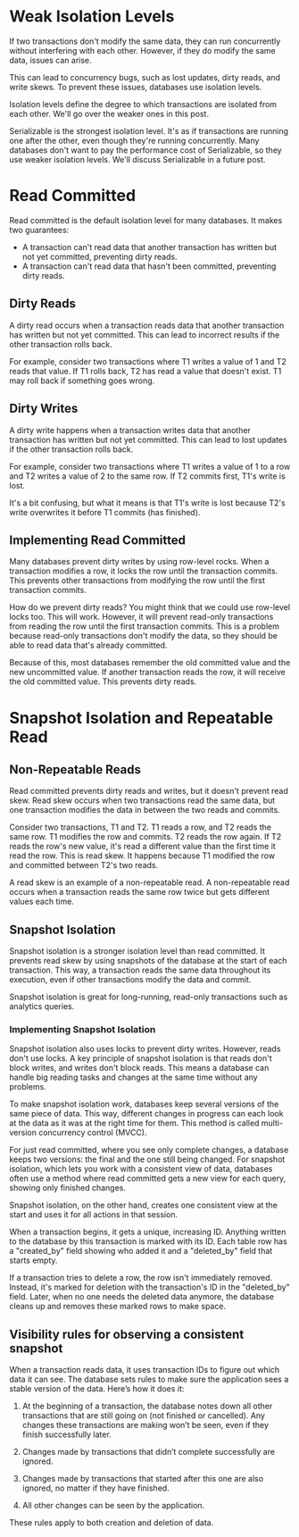 # Weak Isolation Levels

If two transactions don't modify the same data, they can run concurrently without interfering with each other. However, if they do modify the same data, issues can arise.

This can lead to concurrency bugs, such as lost updates, dirty reads, and write skews. To prevent these issues, databases use isolation levels.

Isolation levels define the degree to which transactions are isolated from each other. We'll go over the weaker ones in this post.

Serializable is the strongest isolation level. It's as if transactions are running one after the other, even though they're running concurrently. Many databases don't want to pay the performance cost of Serializable, so they use weaker isolation levels. We'll discuss Serializable in a future post.

# Read Committed

Read committed is the default isolation level for many databases. It makes two guarantees:

- A transaction can't read data that another transaction has written but not yet committed, preventing dirty reads.
- A transaction can't read data that hasn't been committed, preventing dirty reads.

## Dirty Reads

A dirty read occurs when a transaction reads data that another transaction has written but not yet committed. This can lead to incorrect results if the other transaction rolls back.

For example, consider two transactions where T1 writes a value of 1 and T2 reads that value. If T1 rolls back, T2 has read a value that doesn't exist. T1 may roll back if something goes wrong.

## Dirty Writes

A dirty write happens when a transaction writes data that another transaction has written but not yet committed. This can lead to lost updates if the other transaction rolls back.

For example, consider two transactions where T1 writes a value of 1 to a row and T2 writes a value of 2 to the same row. If T2 commits first, T1's write is lost.

It's a bit confusing, but what it means is that T1's write is lost because T2's write overwrites it before T1 commits (has finished).

## Implementing Read Committed

Many databases prevent dirty writes by using row-level rocks. When a transaction modifies a row, it locks the row until the transaction commits. This prevents other transactions from modifying the row until the first transaction commits.

How do we prevent dirty reads? You might think that we could use row-level locks too. This will work. However, it will prevent read-only transactions from reading the row until the first transaction commits. This is a problem because read-only transactions don't modify the data, so they should be able to read data that's already committed.

Because of this, most databases remember the old committed value and the new uncommitted value. If another transaction reads the row, it will receive the old committed value. This prevents dirty reads.

# Snapshot Isolation and Repeatable Read

## Non-Repeatable Reads

Read committed prevents dirty reads and writes, but it doesn't prevent read skew. Read skew occurs when two transactions read the same data, but one transaction modifies the data in between the two reads and commits.

Consider two transactions, T1 and T2. T1 reads a row, and T2 reads the same row. T1 modifies the row and commits. T2 reads the row again. If T2 reads the row's new value, it's read a different value than the first time it read the row. This is read skew. It happens because T1 modified the row and committed between T2's two reads.

A read skew is an example of a non-repeatable read. A non-repeatable read occurs when a transaction reads the same row twice but gets different values each time.

## Snapshot Isolation

Snapshot isolation is a stronger isolation level than read committed. It prevents read skew by using snapshots of the database at the start of each transaction. This way, a transaction reads the same data throughout its execution, even if other transactions modify the data and commit.

Snapshot isolation is great for long-running, read-only transactions such as analytics queries.

### Implementing Snapshot Isolation

Snapshot isolation also uses locks to prevent dirty writes. However, reads don't use locks. A key principle of snapshot isolation is that reads don't block writes, and writes don't block reads. This means a database can handle big reading tasks and changes at the same time without any problems.

To make snapshot isolation work, databases keep several versions of the same piece of data. This way, different changes in progress can each look at the data as it was at the right time for them. This method is called multi-version concurrency control (MVCC).

For just read committed, where you see only complete changes, a database keeps two versions: the final and the one still being changed. For snapshot isolation, which lets you work with a consistent view of data, databases often use a method where read committed gets a new view for each query, showing only finished changes.

Snapshot isolation, on the other hand, creates one consistent view at the start and uses it for all actions in that session.

When a transaction begins, it gets a unique, increasing ID. Anything written to the database by this transaction is marked with its ID. Each table row has a "created_by" field showing who added it and a "deleted_by" field that starts empty.

If a transaction tries to delete a row, the row isn't immediately removed. Instead, it's marked for deletion with the transaction's ID in the "deleted_by" field. Later, when no one needs the deleted data anymore, the database cleans up and removes these marked rows to make space.

## Visibility rules for observing a consistent snapshot

When a transaction reads data, it uses transaction IDs to figure out which data it can see. The database sets rules to make sure the application sees a stable version of the data. Here’s how it does it:

1. At the beginning of a transaction, the database notes down all other transactions that are still going on (not finished or cancelled). Any changes these transactions are making won’t be seen, even if they finish successfully later.

2. Changes made by transactions that didn’t complete successfully are ignored.

3. Changes made by transactions that started after this one are also ignored, no matter if they have finished.

4. All other changes can be seen by the application.

These rules apply to both creation and deletion of data.
